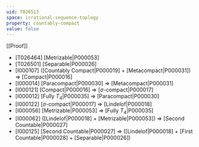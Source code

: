 ```yaml
---
uid: T026513
space: irrational-sequence-toplogy
property: countably-compact
value: false
---
```

[[Proof]]

* [T026464] [Metrizable|P000053]
* [T026501] [Separable|P000026]
* [I000107] ([Countably Compact|P000019] + [Metacompact|P000031]) => [Compact|P000016]
* [I000014] [Paracompact|P000030] => [Metacompact|P000031]
* [I000121] [Compact|P000016] => [$\sigma$-compact|P000017]
* [I000012] [Fully $T_4$|P000035] => [Paracompact|P000030]
* [I000122] [$\sigma$-compact|P000017] => [Lindelof|P000018]
* [I000056] [Metrizable|P000053] => [Fully $T_4$|P000035]
* [I000062] ([Lindelof|P000018] + [Metrizable|P000053]) => [Second Countable|P000027]
* [I000125] [Second Countable|P000027] => ([Lindelof|P000018] + [First Countable|P000028] + [Separable|P000026])

